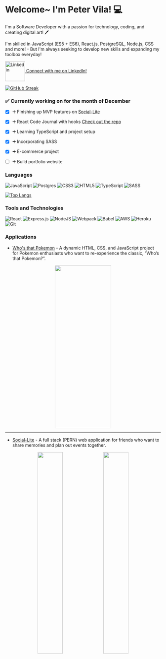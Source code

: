 # Welcome~ I'm Peter Vila! 💻  

I'm a Software Developer with a passion for technology, coding, and creating digital art! :pen:	

I'm skilled in JavaScript (ES5 + ES6), React.js, PostgreSQL, Node.js, CSS and more! - But I'm always seeking to develop new skills and expanding my toolbox everyday!

<a href="https://www.linkedin.com/in/peterdvila/">
<img align="center" src="https://cliply.co/wp-content/uploads/2021/02/372102050_LINKEDIN_ICON_TRANSPARENT_1080.gif" alt="Linkedin" width="64px"/> Connect with me on LinkedIn!
</a>

[![GitHub Streak](https://github-readme-streak-stats.herokuapp.com/?user=PeterVila&theme=tokyonight&hide_border=true)](https://git.io/streak-stats)

### :white_check_mark: Currently working on for the month of December
- [x] :heavy_plus_sign: Finishing up MVP features on [Social-Lite](https://github.com/PeterVila/social-lite)
- [x] :heavy_plus_sign: React Code Journal with hooks [Check out the repo](https://github.com/PeterVila/react-code-journal#react-code-journal)
- [x] :heavy_plus_sign: Learning TypeScript and project setup
- [x] :heavy_plus_sign: Incorporating SASS
- [x] :heavy_plus_sign: E-commerce project
- [ ] :heavy_plus_sign: Build portfolio website


### Languages
![JavaScript](https://img.shields.io/badge/javascript-%23323330.svg?style=for-the-badge&logo=javascript&logoColor=%23F7DF1E)
![Postgres](https://img.shields.io/badge/postgres-%23316192.svg?style=for-the-badge&logo=postgresql&logoColor=white)
![CSS3](https://img.shields.io/badge/css3-%231572B6.svg?style=for-the-badge&logo=css3&logoColor=white)
![HTML5](https://img.shields.io/badge/html5-%23E34F26.svg?style=for-the-badge&logo=html5&logoColor=white)
![TypeScript](https://img.shields.io/badge/typescript-%23007ACC.svg?style=for-the-badge&logo=typescript&logoColor=white)
![SASS](https://img.shields.io/badge/SASS-hotpink.svg?style=for-the-badge&logo=SASS&logoColor=white)

[![Top Langs](https://github-readme-stats.vercel.app/api/top-langs/?username=PeterVila&layout=compact&theme=tokyonight)](https://github.com/anuraghazra/github-readme-stats)


### Tools and Technologies
![React](https://img.shields.io/badge/react-%2320232a.svg?style=for-the-badge&logo=react&logoColor=%2361DAFB)
![Express.js](https://img.shields.io/badge/express.js-%23404d59.svg?style=for-the-badge&logo=express&logoColor=%2361DAFB)
![NodeJS](https://img.shields.io/badge/node.js-6DA55F?style=for-the-badge&logo=node.js&logoColor=white)
![Webpack](https://img.shields.io/badge/webpack-%238DD6F9.svg?style=for-the-badge&logo=webpack&logoColor=black)
![Babel](https://img.shields.io/badge/Babel-F9DC3e?style=for-the-badge&logo=babel&logoColor=black)
![AWS](https://img.shields.io/badge/AWS-%23FF9900.svg?style=for-the-badge&logo=amazon-aws&logoColor=white)
![Heroku](https://img.shields.io/badge/heroku-%23430098.svg?style=for-the-badge&logo=heroku&logoColor=white)
![Git](https://img.shields.io/badge/git-%23F05033.svg?style=for-the-badge&logo=git&logoColor=white)

### Applications
* [Who's that Pokemon](https://petervila.github.io/whos-that-pokemon/#) - A dynamic HTML, CSS, and JavaScript project for Pokemon enthusiasts who want to re-experience the classic, “Who’s that Pokemon?”.
<p align="center">
  <img src="https://user-images.githubusercontent.com/42393951/143111026-f15628c1-9c1c-42b8-ba0c-45a8f648dfb4.gif" width="60%" height="525px"/>
</p>

_________________


* [Social-Lite](https://social-lite-lfz.herokuapp.com/) - A full stack (PERN) web application for friends who want to share memories and plan out events together.
<p align="center">
  <img src="https://user-images.githubusercontent.com/42393951/142703705-8a2bdc26-a4a5-4ffb-bf3e-ff7f6faebc33.png" width="40%" height="650px"/>
&nbsp;
  <img src="https://user-images.githubusercontent.com/42393951/142703708-be804cf7-aaf6-4f56-a22c-a4544dd69cc9.gif" width="40%" height="650px"/>
</p>
